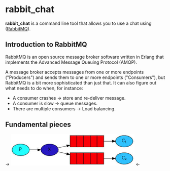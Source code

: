 # rabbit_chat

**rabbit_chat** is a command line tool that allows you to use a chat
using ([RabbitMQ](https://www.rabbitmq.com/)).

## Introduction to RabbitMQ

RabbitMQ is an open source message broker software written in Erlang that implements the Advanced Message Queuing Protocol (AMQP).

A message broker accepts messages from one or more endpoints ("Producers") and sends them to one or more endpoints ("Consumers"), but RabbitMQ is a bit more sophisticated than just that. It can also figure out what needs to do when, for instance:

* A consumer crashes -> store and re-deliver message.
* A consumer is slow -> queue messages.
* There are multiple consumers -> Load balancing.

## Fundamental pieces

-> ![alt text](https://raw.githubusercontent.com/fortiz2305/rabbit_chat/master/pics/rabbitpieces.png) <-



